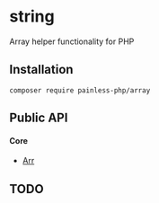 # string

Array helper functionality for PHP

## Installation

```
composer require painless-php/array
```

## Public API

#### Core

* [Arr](doc/Arr.md)

## TODO
